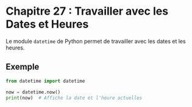 # Chapitre 27 : Travailler avec les Dates et Heures

Le module `datetime` de Python permet de travailler avec les dates et les heures.

## Exemple

```python
from datetime import datetime

now = datetime.now()
print(now)  # Affiche la date et l'heure actuelles
```